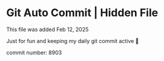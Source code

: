 # Git Auto Commit | Hidden File

This file was added Feb 12, 2025

Just for fun and keeping my daily git commit active 🤪

commit number: 8903
